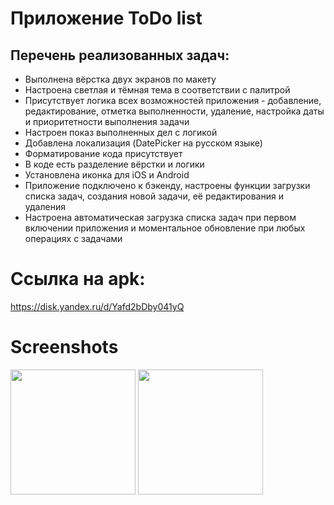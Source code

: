 # Приложение ToDo list

## Перечень реализованных задач:

* Выполнена вёрстка двух экранов по макету
* Настроена светлая и тёмная тема в соответствии с палитрой
* Присутствует логика всех возможностей приложения - добавление, редактирование, отметка выполненности, удаление, настройка даты и приоритетности выполнения задачи
* Настроен показ выполненных дел с логикой
* Добавлена локализация (DatePicker на русском языке)
* Форматирование кода присутствует
* В коде есть разделение вёрстки и логики
* Установлена иконка для iOS и Android
* Приложение подключено к бэкенду, настроены функции загрузки списка задач, создания новой задачи, её редактирования и удаления
* Настроена автоматическая загрузка списка задач при первом включении приложения и моментальное обновление при любых операциях с задачами


# Ссылка на apk:

https://disk.yandex.ru/d/Yafd2bDby041yQ

# Screenshots

<img src="https://github.com/IgorFedoseev/ya_todo_app/blob/back_connection/main_screen.png" width="200">
<img src="https://github.com/IgorFedoseev/ya_todo_app/blob/back_connection/editor_screen.png" width="200">
